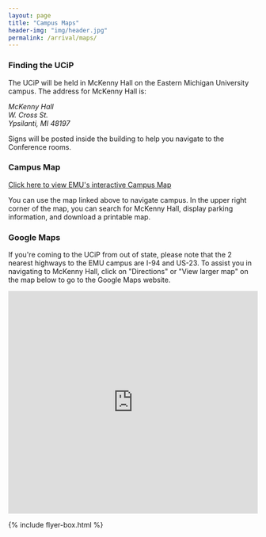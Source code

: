 ```yaml
---
layout: page
title: "Campus Maps"
header-img: "img/header.jpg"
permalink: /arrival/maps/
---
```


<div class="container">
  <div class="col-sm-9 col-xs-12 cfp-page">
    <h3 class="home-h3">Finding the UCiP</h3>
    <p class="text-justify">The UCiP will be held in McKenny Hall on the Eastern Michigan University campus. The address for McKenny Hall is:</p>
    <address>
      McKenny Hall<br>
      W. Cross St.<br>
      Ypsilanti, MI 48197
    </address>
    <p class="text-justify">Signs will be posted inside the building to help you navigate to the Conference rooms.</p>
    <h3>Campus Map</h3>
    <p class="text-justify"><a href="https://www.emich.edu/maps/">Click here to view EMU's interactive Campus Map</a></p>
    <p class="text-justify">You can use the map linked above to navigate campus. In the upper right corner of the map, you can search for McKenny Hall, display parking information, and download a printable map.</p>
    <h3>Google Maps</h3>
    <p class="text-justify">If you're coming to the UCiP from out of state, please note that the 2 nearest highways to the EMU campus are I-94 and US-23. To assist you in navigating to McKenny Hall, click on "Directions" or "View larger map" on the map below to go to the Google Maps website.</p>
    <iframe src="https://www.google.com/maps/embed?pb=!1m18!1m12!1m3!1d2953.514264390113!2d-83.62776378499656!3d42.24618917919473!2m3!1f0!2f0!3f0!3m2!1i1024!2i768!4f13.1!3m3!1m2!1s0x883ca85aa1dbf923%3A0x2ee08a88bec72c42!2sMcKenny+Hall!5e0!3m2!1sen!2sus!4v1477894739304" width="100%" height="450" frameborder="0" style="border:0; margin-bottom:1em; max-width:100%;" allowfullscreen></iframe>
  </div>
  {% include flyer-box.html %}
</div>
